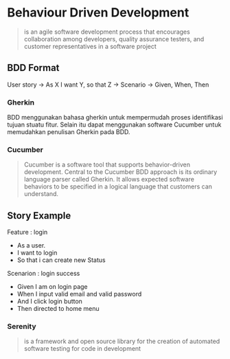 # Behaviour Driven Development
> is an agile software development process that encourages collaboration among developers, quality assurance testers, and customer representatives in a software project

## BDD Format
User story -> As X I want Y, so that Z -> Scenario -> Given, When, Then

### Gherkin
BDD menggunakan bahasa gherkin untuk mempermudah proses identifikasi tujuan stuatu fitur. 
Selain itu dapat menggunakan software Cucumber untuk memudahkan penulisan Gherkin
pada BDD.

### Cucumber
> Cucumber is a software tool that supports behavior-driven development. Central to the Cucumber BDD approach is its ordinary language parser called Gherkin. It allows expected software behaviors to be specified in a logical language that customers can understand.

## Story Example
Feature : login
- As a user. 
- I want to login
- So that i can create new Status

Scenarion : login success
- Given I am on login page
- When I input valid email and valid password
- And I click login button
- Then directed to home menu

### Serenity
> is a framework and open source library for the creation of automated software testing for code in development
